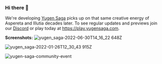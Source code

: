 ### Hi there 👋

We're developing [Yugen Saga](yugensaga.com) picks up on that same creative energy of Aspereta and Illutia decades later.
To see regular updates and previews join our [Discord](https://discord.com/invite/yugensaga) or play today at https://play.yugensaga.com.

**Screenshots:**
![yugen_saga-2022-06-30T14_16_22 648Z](https://user-images.githubusercontent.com/941214/197323715-6f189dd5-04fe-4259-8f44-c4a1225fac4e.png)

![yugen_saga-2022-01-26T12_30_43 915Z](https://user-images.githubusercontent.com/941214/197323798-b3163a18-9c35-45eb-b023-75c519eea848.png)

![yugen-saga-community-event](https://user-images.githubusercontent.com/941214/197323669-d39045a3-76c2-44e6-b044-91f92c277b1e.png)
